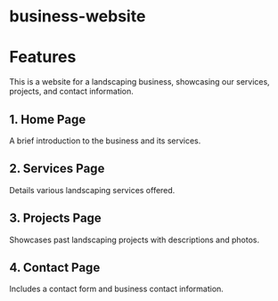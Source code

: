 # business-website

# Features

This is a website for a landscaping business, showcasing our services, projects, and contact information.

## 1. Home Page

A brief introduction to the business and its services.

## 2. Services Page

Details various landscaping services offered.

## 3. Projects Page

Showcases past landscaping projects with descriptions and photos.

## 4. Contact Page

Includes a contact form and business contact information.
